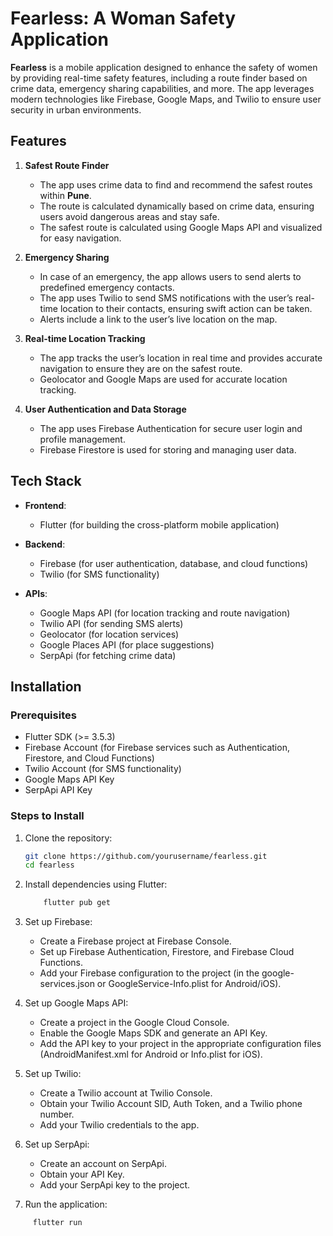# Fearless: A Woman Safety Application

**Fearless** is a mobile application designed to enhance the safety of women by providing real-time safety features, including a route finder based on crime data, emergency sharing capabilities, and more. The app leverages modern technologies like Firebase, Google Maps, and Twilio to ensure user security in urban environments.

## Features

1. **Safest Route Finder**  
   - The app uses crime data to find and recommend the safest routes within **Pune**.
   - The route is calculated dynamically based on crime data, ensuring users avoid dangerous areas and stay safe.
   - The safest route is calculated using Google Maps API and visualized for easy navigation.

2. **Emergency Sharing**  
   - In case of an emergency, the app allows users to send alerts to predefined emergency contacts.
   - The app uses Twilio to send SMS notifications with the user’s real-time location to their contacts, ensuring swift action can be taken.
   - Alerts include a link to the user’s live location on the map.

3. **Real-time Location Tracking**  
   - The app tracks the user’s location in real time and provides accurate navigation to ensure they are on the safest route.
   - Geolocator and Google Maps are used for accurate location tracking.

4. **User Authentication and Data Storage**  
   - The app uses Firebase Authentication for secure user login and profile management.
   - Firebase Firestore is used for storing and managing user data.

## Tech Stack

- **Frontend**:  
  - Flutter (for building the cross-platform mobile application)

- **Backend**:  
  - Firebase (for user authentication, database, and cloud functions)
  - Twilio (for SMS functionality)

- **APIs**:  
  - Google Maps API (for location tracking and route navigation)
  - Twilio API (for sending SMS alerts)
  - Geolocator (for location services)
  - Google Places API (for place suggestions)
  - SerpApi (for fetching crime data)

## Installation

### Prerequisites

- Flutter SDK (>= 3.5.3)
- Firebase Account (for Firebase services such as Authentication, Firestore, and Cloud Functions)
- Twilio Account (for SMS functionality)
- Google Maps API Key
- SerpApi API Key

### Steps to Install

1. Clone the repository:
   ```bash
   git clone https://github.com/yourusername/fearless.git
   cd fearless
   
2. Install dependencies using Flutter:
   ```bash
       flutter pub get

3. Set up Firebase: 
    - Create a Firebase project at Firebase Console.
    - Set up Firebase Authentication, Firestore, and Firebase Cloud Functions.
    - Add your Firebase configuration to the project (in the google-services.json or GoogleService-Info.plist for Android/iOS).
    
4. Set up Google Maps API:
    - Create a project in the Google Cloud Console.
    - Enable the Google Maps SDK and generate an API Key.
    - Add the API key to your project in the appropriate configuration files (AndroidManifest.xml for Android or Info.plist for iOS).
      
5. Set up Twilio:
     - Create a Twilio account at Twilio Console.
     - Obtain your Twilio Account SID, Auth Token, and a Twilio phone number.
     - Add your Twilio credentials to the app.
6. Set up SerpApi:
     - Create an account on SerpApi.
     - Obtain your API Key.
     - Add your SerpApi key to the project.
       
7. Run the application:
  ```bash
       flutter run    

